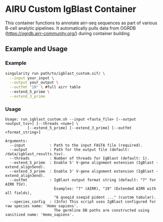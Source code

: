 # AIRU Custom IgBlast Container

This container functions to annotate airr-seq sequences as part of various B-cell analytic pipelines. It automatically pulls data from OGRDB (https://ogrdb.airr-community.org/) during container building

## Example and Usage

### Example

```bash
singularity run path/to/igblast_custom.sif/ \
  --input your_input \
  --output your_output \
  --outfmt "19" \ #full airr table
  --extend_5_prime \
  --extend_3_prime
```

### Usage

```
Usage: run_igblast_custom.sh --input <fasta_file> [--output <output_tsv>] [--threads <num>] \
          [--extend_5_prime] [--extend_3_prime] [--outfmt <format_string>]

Arguments:
  --input           : Path to the input FASTA file (required).
  --output          : Path for the output file (default: /data/igblast_results.tsv).
  --threads         : Number of threads for IgBlast (default: 1).
  --extend_5_prime  : Enable 5' V-gene alignment extension (IgBlast -extend_align5end).
  --extend_3_prime  : Enable 3' V-gene alignment extension (IgBlast -extend_align3end).
  --outfmt          : IgBlast output format string (default: "7" for AIRR TSV).
                      Examples: "7" (AIRR), "19" (Extended AIRR with all fields),
                      "6 qseqid sseqid pident ..." (custom tabular).
  --species_config  : (Info) This script uses IgBlast configured for raw species name: 'Homo sapiens'.
                      The germline DB paths are constructed using sanitized name: 'Homo_sapiens'.
```
